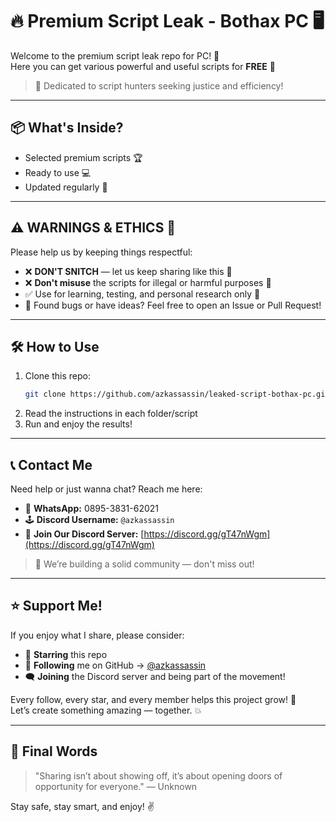 # 🔥 Premium Script Leak - Bothax PC 🖥️

Welcome to the premium script leak repo for PC! 🎉  
Here you can get various powerful and useful scripts for **FREE** 💯

> 🚀 Dedicated to script hunters seeking justice and efficiency!

---

## 📦 What's Inside?
- Selected premium scripts 🏆
- Ready to use 💻
- Updated regularly 🔁

---

## ⚠️ WARNINGS & ETHICS 🚨

Please help us by keeping things respectful:

- ❌ **DON'T SNITCH** — let us keep sharing like this 🙏  
- ❌ **Don't misuse** the scripts for illegal or harmful purposes 😤  
- ✅ Use for learning, testing, and personal research only 🔬  
- 💬 Found bugs or have ideas? Feel free to open an Issue or Pull Request!

---

## 🛠️ How to Use

1. Clone this repo:
    ```bash
    git clone https://github.com/azkassassin/leaked-script-bothax-pc.git
    ```
2. Read the instructions in each folder/script
3. Run and enjoy the results!

---

## 📞 Contact Me

Need help or just wanna chat? Reach me here:

- 📱 **WhatsApp:** 0895-3831-62021  
- 🕹️ **Discord Username:** `@azkassassin`  
- 🔗 **Join Our Discord Server:** [https://discord.gg/gT47nWgm](https://discord.gg/gT47nWgm)

> 🧠 We’re building a solid community — don't miss out!

---

## ⭐ Support Me!

If you enjoy what I share, please consider:

- 🌟 **Starring** this repo  
- 👤 **Following** me on GitHub → [@azkassassin](https://github.com/azkassassin)  
- 🗨️ **Joining** the Discord server and being part of the movement!

Every follow, every star, and every member helps this project grow! 💪  
Let’s create something amazing — together. 💥

---

## 👀 Final Words

> "Sharing isn’t about showing off, it’s about opening doors of opportunity for everyone." — Unknown

Stay safe, stay smart, and enjoy! ✌️  
